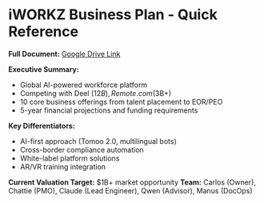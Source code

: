 # iWORKZ Business Plan - Quick Reference

**Full Document:** [Google Drive Link](https://drive.google.com/file/d/1lXJSmlNw_k27ICve0GtsVfiw8_v3eGpd/view?usp=sharing)

**Executive Summary:**
- Global AI-powered workforce platform
- Competing with Deel ($12B), Remote.com ($3B+)  
- 10 core business offerings from talent placement to EOR/PEO
- 5-year financial projections and funding requirements

**Key Differentiators:**
- AI-first approach (Tomoo 2.0, multilingual bots)
- Cross-border compliance automation
- White-label platform solutions
- AR/VR training integration

**Current Valuation Target:** $1B+ market opportunity
**Team:** Carlos (Owner), Chattie (PMO), Claude (Lead Engineer), Qwen (Advisor), Manus (DocOps)
